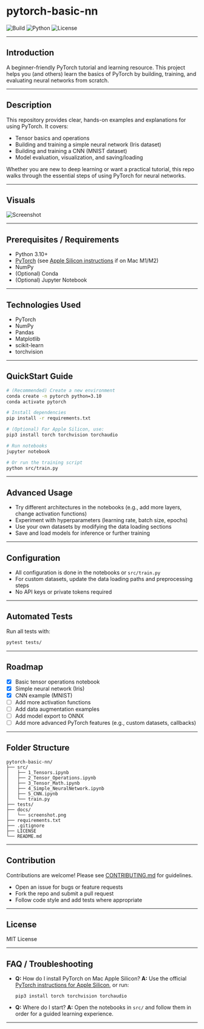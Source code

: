 # pytorch-basic-nn

![Build](https://img.shields.io/badge/build-passing-brightgreen)
![Python](https://img.shields.io/badge/python-3.10-blue)
![License](https://img.shields.io/github/license/ethanvillalovoz/pytorch-basic-nn)

---

## Introduction

A beginner-friendly PyTorch tutorial and learning resource. This project helps you (and others) learn the basics of PyTorch by building, training, and evaluating neural networks from scratch.

---

## Description

This repository provides clear, hands-on examples and explanations for using PyTorch. It covers:
- Tensor basics and operations
- Building and training a simple neural network (Iris dataset)
- Building and training a CNN (MNIST dataset)
- Model evaluation, visualization, and saving/loading

Whether you are new to deep learning or want a practical tutorial, this repo walks through the essential steps of using PyTorch for neural networks.

---

## Visuals

![Screenshot](docs/screenshot.png)

---

## Prerequisites / Requirements

- Python 3.10+
- [PyTorch](https://pytorch.org/) (see [Apple Silicon instructions](https://pytorch.org/get-started/locally/) if on Mac M1/M2)
- NumPy
- (Optional) Conda
- (Optional) Jupyter Notebook

---

## Technologies Used

- PyTorch
- NumPy
- Pandas
- Matplotlib
- scikit-learn
- torchvision

---

## QuickStart Guide

```bash
# (Recommended) Create a new environment
conda create -n pytorch python=3.10
conda activate pytorch

# Install dependencies
pip install -r requirements.txt

# (Optional) For Apple Silicon, use:
pip3 install torch torchvision torchaudio

# Run notebooks
jupyter notebook

# Or run the training script
python src/train.py
```

---

## Advanced Usage

- Try different architectures in the notebooks (e.g., add more layers, change activation functions)
- Experiment with hyperparameters (learning rate, batch size, epochs)
- Use your own datasets by modifying the data loading sections
- Save and load models for inference or further training

---

## Configuration

- All configuration is done in the notebooks or `src/train.py`
- For custom datasets, update the data loading paths and preprocessing steps
- No API keys or private tokens required

---

## Automated Tests

Run all tests with:

```bash
pytest tests/
```

---

## Roadmap

- [x] Basic tensor operations notebook
- [x] Simple neural network (Iris)
- [x] CNN example (MNIST)
- [ ] Add more activation functions
- [ ] Add data augmentation examples
- [ ] Add model export to ONNX
- [ ] Add more advanced PyTorch features (e.g., custom datasets, callbacks)

---

## Folder Structure

```
pytorch-basic-nn/
├── src/
│   ├── 1_Tensors.ipynb
│   ├── 2_Tensor_Operations.ipynb
│   ├── 3_Tensor_Math.ipynb
│   ├── 4_Simple_NeuralNetwork.ipynb
│   ├── 5_CNN.ipynb
│   └── train.py
├── tests/
├── docs/
│   └── screenshot.png
├── requirements.txt
├── .gitignore
├── LICENSE
└── README.md
```

---

## Contribution

Contributions are welcome! Please see [CONTRIBUTING.md](CONTRIBUTING.md) for guidelines.

- Open an issue for bugs or feature requests
- Fork the repo and submit a pull request
- Follow code style and add tests where appropriate

---

## License

MIT License

---

## FAQ / Troubleshooting

- **Q:** How do I install PyTorch on Mac Apple Silicon?
  **A:** Use the official [PyTorch instructions for Apple Silicon](https://pytorch.org/get-started/locally/), or run:
  ```
  pip3 install torch torchvision torchaudio
  ```

- **Q:** Where do I start?
  **A:** Open the notebooks in `src/` and follow them in order for a guided learning experience.

---
